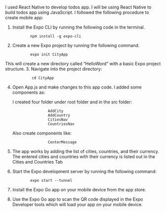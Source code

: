 I used React Native to develop todos app. I will be using React Native to build todos app using JavaScript. 
I followed the following procedure to create mobile app:
1.	Install the Expo CLI by running the following code in the terminal.

                npm install -g expo-cli
2.	Create a new Expo project by running the following command.

                expo init CityApp
This will create a new directory called “HelloWord” with a basic Expo project structure.
3.	Navigate into the project directory:

                cd CityApp
4.	Open App.js and make changes to this app code. I added some components as:

    I created four folder under root folder and in the src folder:

                        AddCity
                        AddCountry
                        CitiesNav
                        CountriesNav

    Also create components like:
    
                        CenterMessage

5. The app works by adding the list of cities, countries, and their currency. The entered cities and countries with their currency is listed out in the Cities and Countries Tab
6.	Start the Expo development server by running the following command:

                expo start --tunnel
7.	Install the Expo Go app on your mobile device from the app store.
8.	Use the Expo Go app to scan the QR code displayed in the Expo Developer tools which will load your app on your mobile device.


